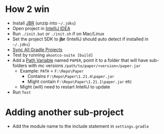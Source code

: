 # How 2 win
- Install [JBR](https://github.com/JetBrains/JetBrainsRuntime/releases) (unzip into `~/.jdks`)
- Open project in [IntelliJ IDEA](https://www.jetbrains.com/idea/download/)
- Run `./init.bat` or `./init.sh` if on Mac/Linux
- Set the project SDK to **jbr** (IntelliJ should auto detect if installed in `~/.jdks`)
- [Sync All Gradle Projects](https://www.jetbrains.com/guide/java/tutorials/working-with-gradle/syncing-and-reloading/)
- Test by running `akootco-suite [build]`
- Add a [Path Variable](https://www.jetbrains.com/help/idea/absolute-path-variables.html) named `PAPER`, point it to a folder that will have sub-folders with mc versions `/path/to/paper/<version>/paper.jar`
  - Example: `PATH` = `F:\Repo\Paper`
    - Contains `F:\Repo\Paper\1.21.4\paper.jar`
    - Might contain `F:\Repo\Paper\1.21.1\paper.jar` etc
  - Might (will) need to restart IntelliJ to update
- Run `Test`

# Adding another sub-project
- Add the module name to the include statement in `settings.gradle`